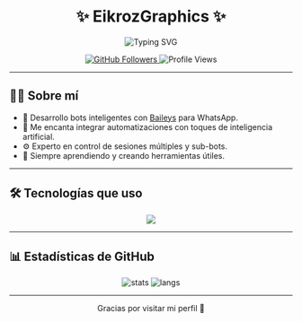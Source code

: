 <h1 align="center">✨ EikrozGraphics ✨</h1>

<p align="center">
  <img src="https://readme-typing-svg.demolab.com?font=Fira+Code&pause=1000&center=true&vCenter=true&width=435&lines=Hola%2C+soy+EikrozGraphics!;Desarrollador+de+Bots+de+WhatsApp" alt="Typing SVG" />
</p>

<p align="center">
  <a href="https://github.com/EikrozGraphics">
    <img src="https://img.shields.io/github/followers/EikrozGraphics?label=Follow&style=social" alt="GitHub Followers" />
  </a>
  <img src="https://komarev.com/ghpvc/?username=EikrozGraphics&style=flat-square&color=blue" alt="Profile Views" />
</p>

---

## 👨‍💻 Sobre mí

- 🤖 Desarrollo bots inteligentes con [Baileys](https://github.com/adiwajshing/Baileys) para WhatsApp.
- 🧠 Me encanta integrar automatizaciones con toques de inteligencia artificial.
- ⚙️ Experto en control de sesiones múltiples y sub-bots.
- 🚀 Siempre aprendiendo y creando herramientas útiles.

---

## 🛠️ Tecnologías que uso

<p align="center">
  <img src="https://skillicons.dev/icons?i=nodejs,js,ts,python,git,github,vscode,photoshop,illustrator" />
</p>

---

## 📊 Estadísticas de GitHub

<p align="center">
  <img src="https://github-readme-stats.vercel.app/api?username=EikrozGraphics&show_icons=true&theme=tokyonight" alt="stats" />
  <img src="https://github-readme-stats.vercel.app/api/top-langs/?username=EikrozGraphics&layout=compact&theme=tokyonight" alt="langs" />
</p>

---

<p align="center">
  Gracias por visitar mi perfil 💙
</p>
